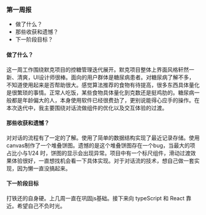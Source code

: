 ### 第一周报

- 做了什么？
- 那些收获和遗憾？
- 下一阶段目标？

#### 做了什么？

这一周工作围绕默克项目的控糖管理迭代展开。默克项目整体上界面风格轩然一新、清爽，UI设计师很棒。面向的用户群体是糖尿病患者。对糖尿病了解不多，不知道使用起来是否帮助很大。感觉算法推荐的食物有待提高，很多东西具体量化是很繁琐的事情。正常人吃饭，某些食物具体量化到克数还是挺鸡肋的。糖尿病一般都是年龄偏大的人，本身使用软件已经很费劲了，更别说能得心应手的操作。在本次迭代中，我主要围绕对话流做组件的优化以及交互体验的过渡。

#### 那些收获和遗憾？

对对话的流程有了一定的了解。使用了简单的数据结构实现了最近记录存储。使用canvas制作了一个堆叠饼图。遗憾的是这个堆叠饼图存在一个bug，当最大的项占比小与1/24 时，饼图的显示会出现异常。项目中有一个标尺组件，滑动过渡效果体验很好，一直想找机会看一下具体实现。对于对话流的技术，想自己做一套实现，因为懒一直没搞起来。

#### 下一阶段目标

打铁还的自身硬。上几周一直在巩固js基础。接下来向 typeScript 和 React 靠近。希望自己不负时光。

